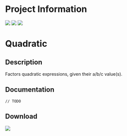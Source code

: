 # Project Information
[![](https://img.shields.io/badge/.NET_Framework-4.8-blue)](https://dotnet.microsoft.com/en-us/download/dotnet-framework/net48)
[![](https://img.shields.io/badge/build-passing-seagreen)](#)
[![](https://img.shields.io/badge/status-stopped-red)](#)
# Quadratic
## Description
Factors quadratic expressions, given their a/b/c value(s).

## Documentation
`// TODO`

## Download
[![](https://img.shields.io/badge/download-Quadratic.dll-red)](https://github.com/Lexz-08/Quadratic/releases/download/latest/Quadratic.dll)
